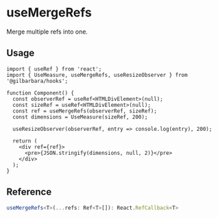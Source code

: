 # useMergeRefs

Merge multiple refs into one.

## Usage

```tsx
import { useRef } from 'react';
import { UseMeasure, useMergeRefs, useResizeObserver } from '@gilbarbara/hooks';

function Component() {
  const observerRef = useRef<HTMLDivElement>(null);
  const sizeRef = useRef<HTMLDivElement>(null);
  const ref = useMergeRefs(observerRef, sizeRef);
  const dimensions = UseMeasure(sizeRef, 200);

  useResizeObserver(observerRef, entry => console.log(entry), 200);

  return (
    <div ref={ref}>
      <pre>{JSON.stringify(dimensions, null, 2)}</pre>
    </div>
  );
}
```

## Reference

```typescript
useMergeRefs<T>(...refs: Ref<T>[]): React.RefCallback<T>
```
